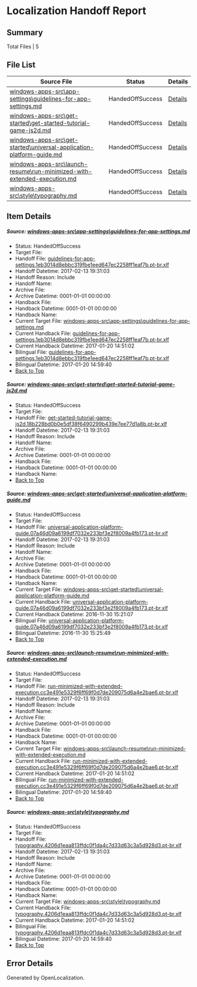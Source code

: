 # <a name='report-top'></a> Localization Handoff Report

## Summary
 Total Files | 5

## File List
 Source File | Status | Details 
 ----------- | ------ | ------- 
 [windows-apps-src\app-settings\guidelines-for-app-settings.md](https://cpubwin.visualstudio.com/windows-uwp/_git/windows-uwp/commit/d313ec540b0ee26377f5c319ca12a2f50e6250d7?path=windows-apps-src%2Fapp-settings%2Fguidelines-for-app-settings.md&_a=contents) | HandedOffSuccess | [Details](#5ac73629e5deacdd84d21f63f459096a348cb4a247)
 [windows-apps-src\get-started\get-started-tutorial-game-js2d.md](https://cpubwin.visualstudio.com/windows-uwp/_git/windows-uwp/commit/14ad77b60d5a2311b5c8b73308abbb0dcac851c4?path=windows-apps-src%2Fget-started%2Fget-started-tutorial-game-js2d.md&_a=contents) | HandedOffSuccess | [Details](#ec34ebee9344661ba5239567da694dec65573e8f2674)
 [windows-apps-src\get-started\universal-application-platform-guide.md](https://cpubwin.visualstudio.com/windows-uwp/_git/windows-uwp/commit/f00f988c040dfa2a1ddff515f97eb8a1994f9076?path=windows-apps-src%2Fget-started%2Funiversal-application-platform-guide.md&_a=contents) | HandedOffSuccess | [Details](#165b71495ef2e02f5a4bfe7c7d9728ce123a6b4d3070)
 [windows-apps-src\launch-resume\run-minimized-with-extended-execution.md](https://cpubwin.visualstudio.com/windows-uwp/_git/windows-uwp/commit/cb5664519b64ee98c25d11016a706c8fae9d8aa0?path=windows-apps-src%2Flaunch-resume%2Frun-minimized-with-extended-execution.md&_a=contents) | HandedOffSuccess | [Details](#ecd7b0e67cabf61b4d53809e828e283830f89b253881)
 [windows-apps-src\style\typography.md](https://cpubwin.visualstudio.com/windows-uwp/_git/windows-uwp/commit/d54de7d7ceb4c8c0cc045721ae70702225fdd9aa?path=windows-apps-src%2Fstyle%2Ftypography.md&_a=contents) | HandedOffSuccess | [Details](#416554bb8ee2d07e282c1df19c72fb8348b7b23d7782)

## Item Details
##### <a name='5ac73629e5deacdd84d21f63f459096a348cb4a247'></a> Source: [windows-apps-src\app-settings\guidelines-for-app-settings.md](https://cpubwin.visualstudio.com/windows-uwp/_git/windows-uwp/commit/d313ec540b0ee26377f5c319ca12a2f50e6250d7?path=windows-apps-src%2Fapp-settings%2Fguidelines-for-app-settings.md&_a=contents)
* Status: HandedOffSuccess
* Target File: 
* Handoff File: [guidelines-for-app-settings.1eb3014d8ebbc319fbe1eed647ec2258ff1eaf7b.pt-br.xlf](https://cpubwin.visualstudio.com/windows-uwp/_git/WDCLib.handoff/commit/3e5b1e63178a134d8626349335acc9a1501701e5?path=ol-handoff%2Fcpubwin%2Fwindows-uwp.pt-br%2Fmaster%2Fguidelines-for-app-settings.1eb3014d8ebbc319fbe1eed647ec2258ff1eaf7b.pt-br.xlf&_a=contents)
* Handoff Datetime: 2017-02-13 19:31:03
* Handoff Reason: Include
* Handoff Name: 
* Archive File: 
* Archive Datetime: 0001-01-01 00:00:00
* Handback File: 
* Handback Datetime: 0001-01-01 00:00:00
* Handback Name: 
* Current Target File: [windows-apps-src\app-settings\guidelines-for-app-settings.md](https://cpubwin.visualstudio.com/windows-uwp/_git/windows-uwp.pt-br/commit/f6915a2118c39afd5018c437e0f4a34ad43ea07a?path=windows-apps-src%2Fapp-settings%2Fguidelines-for-app-settings.md&_a=contents)
* Current Handback File: [guidelines-for-app-settings.1eb3014d8ebbc319fbe1eed647ec2258ff1eaf7b.pt-br.xlf](https://cpubwin.visualstudio.com/windows-uwp/_git/WDCLib.handback/commit/b6f9dbb4de8a2553950a94e79be8b916fb133403?path=ol-handback%2Fcpubwin%2Fwindows-uwp.pt-br%2Fmaster%2Fguidelines-for-app-settings.1eb3014d8ebbc319fbe1eed647ec2258ff1eaf7b.pt-br.xlf&_a=contents)
* Current Handback Datetime: 2017-01-20 14:51:02
* Bilingual File: [guidelines-for-app-settings.1eb3014d8ebbc319fbe1eed647ec2258ff1eaf7b.pt-br.xlf](https://cpubwin.visualstudio.com/windows-uwp/_git/WDCLib.handback/commit/b6f9dbb4de8a2553950a94e79be8b916fb133403?path=ol-handback%2Fcpubwin%2Fwindows-uwp.pt-br%2Fmaster%2Fguidelines-for-app-settings.1eb3014d8ebbc319fbe1eed647ec2258ff1eaf7b.pt-br.xlf&_a=contents)
* Bilingual Datetime: 2017-01-20 14:59:40
* [Back to Top](#report-top)

##### <a name='ec34ebee9344661ba5239567da694dec65573e8f2674'></a> Source: [windows-apps-src\get-started\get-started-tutorial-game-js2d.md](https://cpubwin.visualstudio.com/windows-uwp/_git/windows-uwp/commit/14ad77b60d5a2311b5c8b73308abbb0dcac851c4?path=windows-apps-src%2Fget-started%2Fget-started-tutorial-game-js2d.md&_a=contents)
* Status: HandedOffSuccess
* Target File: 
* Handoff File: [get-started-tutorial-game-js2d.18b228bd0b0e5df38f6490299b439e7ee77d1a8b.pt-br.xlf](https://cpubwin.visualstudio.com/windows-uwp/_git/WDCLib.handoff/commit/3e5b1e63178a134d8626349335acc9a1501701e5?path=ol-handoff%2Fcpubwin%2Fwindows-uwp.pt-br%2Fmaster%2Fget-started-tutorial-game-js2d.18b228bd0b0e5df38f6490299b439e7ee77d1a8b.pt-br.xlf&_a=contents)
* Handoff Datetime: 2017-02-13 19:31:03
* Handoff Reason: Include
* Handoff Name: 
* Archive File: 
* Archive Datetime: 0001-01-01 00:00:00
* Handback File: 
* Handback Datetime: 0001-01-01 00:00:00
* Handback Name: 
* [Back to Top](#report-top)

##### <a name='165b71495ef2e02f5a4bfe7c7d9728ce123a6b4d3070'></a> Source: [windows-apps-src\get-started\universal-application-platform-guide.md](https://cpubwin.visualstudio.com/windows-uwp/_git/windows-uwp/commit/f00f988c040dfa2a1ddff515f97eb8a1994f9076?path=windows-apps-src%2Fget-started%2Funiversal-application-platform-guide.md&_a=contents)
* Status: HandedOffSuccess
* Target File: 
* Handoff File: [universal-application-platform-guide.07a46d09a6199df7032e233bf3e2f8009a4fb173.pt-br.xlf](https://cpubwin.visualstudio.com/windows-uwp/_git/WDCLib.handoff/commit/3e5b1e63178a134d8626349335acc9a1501701e5?path=ol-handoff%2Fcpubwin%2Fwindows-uwp.pt-br%2Fmaster%2Funiversal-application-platform-guide.07a46d09a6199df7032e233bf3e2f8009a4fb173.pt-br.xlf&_a=contents)
* Handoff Datetime: 2017-02-13 19:31:03
* Handoff Reason: Include
* Handoff Name: 
* Archive File: 
* Archive Datetime: 0001-01-01 00:00:00
* Handback File: 
* Handback Datetime: 0001-01-01 00:00:00
* Handback Name: 
* Current Target File: [windows-apps-src\get-started\universal-application-platform-guide.md](https://cpubwin.visualstudio.com/windows-uwp/_git/windows-uwp.pt-br/commit/1112dc6c841af42e31345a8cc529032c5fb861ec?path=windows-apps-src%2Fget-started%2Funiversal-application-platform-guide.md&_a=contents)
* Current Handback File: [universal-application-platform-guide.07a46d09a6199df7032e233bf3e2f8009a4fb173.pt-br.xlf](https://cpubwin.visualstudio.com/windows-uwp/_git/WDCLib.handback/commit/2d3fbe5069de1c400b9de01847b241bca6e7ba3d?path=ol-handback%2Fcpubwin%2Fwindows-uwp.pt-br%2Fmaster%2Funiversal-application-platform-guide.07a46d09a6199df7032e233bf3e2f8009a4fb173.pt-br.xlf&_a=contents)
* Current Handback Datetime: 2016-11-30 15:21:07
* Bilingual File: [universal-application-platform-guide.07a46d09a6199df7032e233bf3e2f8009a4fb173.pt-br.xlf](https://cpubwin.visualstudio.com/windows-uwp/_git/WDCLib.handback/commit/2d3fbe5069de1c400b9de01847b241bca6e7ba3d?path=ol-handback%2Fcpubwin%2Fwindows-uwp.pt-br%2Fmaster%2Funiversal-application-platform-guide.07a46d09a6199df7032e233bf3e2f8009a4fb173.pt-br.xlf&_a=contents)
* Bilingual Datetime: 2016-11-30 15:25:49
* [Back to Top](#report-top)

##### <a name='ecd7b0e67cabf61b4d53809e828e283830f89b253881'></a> Source: [windows-apps-src\launch-resume\run-minimized-with-extended-execution.md](https://cpubwin.visualstudio.com/windows-uwp/_git/windows-uwp/commit/cb5664519b64ee98c25d11016a706c8fae9d8aa0?path=windows-apps-src%2Flaunch-resume%2Frun-minimized-with-extended-execution.md&_a=contents)
* Status: HandedOffSuccess
* Target File: 
* Handoff File: [run-minimized-with-extended-execution.cc3e491e5329f6ff69f0d7de209075d6a4e2bae6.pt-br.xlf](https://cpubwin.visualstudio.com/windows-uwp/_git/WDCLib.handoff/commit/3e5b1e63178a134d8626349335acc9a1501701e5?path=ol-handoff%2Fcpubwin%2Fwindows-uwp.pt-br%2Fmaster%2Frun-minimized-with-extended-execution.cc3e491e5329f6ff69f0d7de209075d6a4e2bae6.pt-br.xlf&_a=contents)
* Handoff Datetime: 2017-02-13 19:31:03
* Handoff Reason: Include
* Handoff Name: 
* Archive File: 
* Archive Datetime: 0001-01-01 00:00:00
* Handback File: 
* Handback Datetime: 0001-01-01 00:00:00
* Handback Name: 
* Current Target File: [windows-apps-src\launch-resume\run-minimized-with-extended-execution.md](https://cpubwin.visualstudio.com/windows-uwp/_git/windows-uwp.pt-br/commit/f6915a2118c39afd5018c437e0f4a34ad43ea07a?path=windows-apps-src%2Flaunch-resume%2Frun-minimized-with-extended-execution.md&_a=contents)
* Current Handback File: [run-minimized-with-extended-execution.cc3e491e5329f6ff69f0d7de209075d6a4e2bae6.pt-br.xlf](https://cpubwin.visualstudio.com/windows-uwp/_git/WDCLib.handback/commit/b6f9dbb4de8a2553950a94e79be8b916fb133403?path=ol-handback%2Fcpubwin%2Fwindows-uwp.pt-br%2Fmaster%2Frun-minimized-with-extended-execution.cc3e491e5329f6ff69f0d7de209075d6a4e2bae6.pt-br.xlf&_a=contents)
* Current Handback Datetime: 2017-01-20 14:51:02
* Bilingual File: [run-minimized-with-extended-execution.cc3e491e5329f6ff69f0d7de209075d6a4e2bae6.pt-br.xlf](https://cpubwin.visualstudio.com/windows-uwp/_git/WDCLib.handback/commit/b6f9dbb4de8a2553950a94e79be8b916fb133403?path=ol-handback%2Fcpubwin%2Fwindows-uwp.pt-br%2Fmaster%2Frun-minimized-with-extended-execution.cc3e491e5329f6ff69f0d7de209075d6a4e2bae6.pt-br.xlf&_a=contents)
* Bilingual Datetime: 2017-01-20 14:59:40
* [Back to Top](#report-top)

##### <a name='416554bb8ee2d07e282c1df19c72fb8348b7b23d7782'></a> Source: [windows-apps-src\style\typography.md](https://cpubwin.visualstudio.com/windows-uwp/_git/windows-uwp/commit/d54de7d7ceb4c8c0cc045721ae70702225fdd9aa?path=windows-apps-src%2Fstyle%2Ftypography.md&_a=contents)
* Status: HandedOffSuccess
* Target File: 
* Handoff File: [typography.4206d1eaa813ffdc0f1da4c7d33d63c3a5d928d3.pt-br.xlf](https://cpubwin.visualstudio.com/windows-uwp/_git/WDCLib.handoff/commit/3e5b1e63178a134d8626349335acc9a1501701e5?path=ol-handoff%2Fcpubwin%2Fwindows-uwp.pt-br%2Fmaster%2Ftypography.4206d1eaa813ffdc0f1da4c7d33d63c3a5d928d3.pt-br.xlf&_a=contents)
* Handoff Datetime: 2017-02-13 19:31:03
* Handoff Reason: Include
* Handoff Name: 
* Archive File: 
* Archive Datetime: 0001-01-01 00:00:00
* Handback File: 
* Handback Datetime: 0001-01-01 00:00:00
* Handback Name: 
* Current Target File: [windows-apps-src\style\typography.md](https://cpubwin.visualstudio.com/windows-uwp/_git/windows-uwp.pt-br/commit/f6915a2118c39afd5018c437e0f4a34ad43ea07a?path=windows-apps-src%2Fstyle%2Ftypography.md&_a=contents)
* Current Handback File: [typography.4206d1eaa813ffdc0f1da4c7d33d63c3a5d928d3.pt-br.xlf](https://cpubwin.visualstudio.com/windows-uwp/_git/WDCLib.handback/commit/b6f9dbb4de8a2553950a94e79be8b916fb133403?path=ol-handback%2Fcpubwin%2Fwindows-uwp.pt-br%2Fmaster%2Ftypography.4206d1eaa813ffdc0f1da4c7d33d63c3a5d928d3.pt-br.xlf&_a=contents)
* Current Handback Datetime: 2017-01-20 14:51:02
* Bilingual File: [typography.4206d1eaa813ffdc0f1da4c7d33d63c3a5d928d3.pt-br.xlf](https://cpubwin.visualstudio.com/windows-uwp/_git/WDCLib.handback/commit/b6f9dbb4de8a2553950a94e79be8b916fb133403?path=ol-handback%2Fcpubwin%2Fwindows-uwp.pt-br%2Fmaster%2Ftypography.4206d1eaa813ffdc0f1da4c7d33d63c3a5d928d3.pt-br.xlf&_a=contents)
* Bilingual Datetime: 2017-01-20 14:59:40
* [Back to Top](#report-top)


## Error Details

Generated by OpenLocalization.
